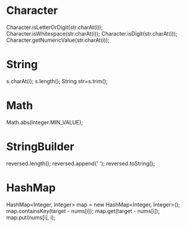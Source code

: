 # Character
Character.isLetterOrDigit(str.charAt(i));
Character.isWhitespace(str.charAt(i));
Character.isDigit(str.charAt(i));
Character.getNumericValue(str.charAt(i));

# String
s.charAt(i);
s.length();
String str=s.trim();

# Math
Math.abs(Integer.MIN_VALUE);

# StringBuilder
reversed.length();
reversed.append(' ');
reversed.toString();

# HashMap
HashMap<Integer, Integer> map = new HashMap<Integer, Integer>();
map.containsKey(target - nums[i]);
map.get(target - nums[i]);
map.put(nums[i], i);